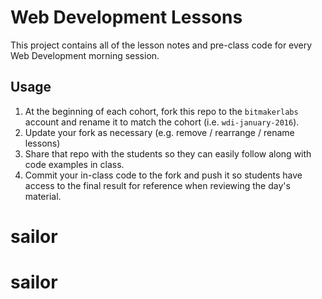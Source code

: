 # Web Development Lessons

This project contains all of the lesson notes and pre-class code for every Web Development morning session.

## Usage

  1. At the beginning of each cohort, fork this repo to the `bitmakerlabs` account and rename it to match the cohort (i.e. `wdi-january-2016`).
  2. Update your fork as necessary (e.g. remove / rearrange / rename lessons)
  3. Share that repo with the students so they can easily follow along with code examples in class.
  4. Commit your in-class code to the fork and push it so students have access to the final result for reference when reviewing the day's material.
# sailor
# sailor
